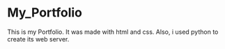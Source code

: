 # My_Portfolio
This is my Portfolio. 
It was made with html and css. 
Also, i used python to create its web server.
